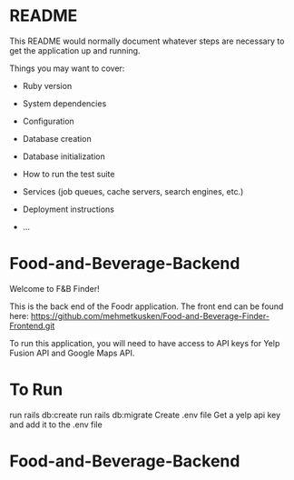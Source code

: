 # README

This README would normally document whatever steps are necessary to get the
application up and running.

Things you may want to cover:

* Ruby version

* System dependencies

* Configuration

* Database creation

* Database initialization

* How to run the test suite

* Services (job queues, cache servers, search engines, etc.)

* Deployment instructions

* ...
# Food-and-Beverage-Backend
Welcome to F&B Finder!

This is the back end of the Foodr application. The front end can be found here: https://github.com/mehmetkusken/Food-and-Beverage-Finder-Frontend.git

To run this application, you will need to have access to API keys for Yelp Fusion API and Google Maps API.

# To Run
run rails db:create
run rails db:migrate
Create .env file
Get a yelp api key and add it to the .env file
# Food-and-Beverage-Backend
